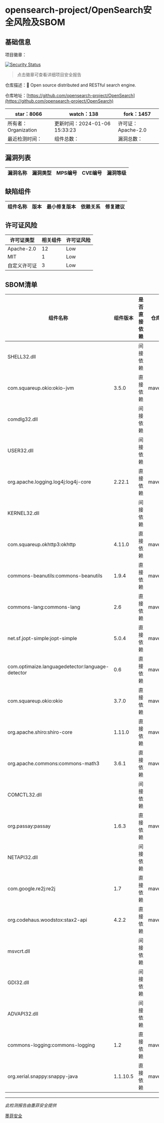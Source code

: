# opensearch-project/OpenSearch安全风险及SBOM

## 基础信息

项目徽章：

[![Security Status](https://www.murphysec.com/platform3/v31/badge/1743696168705138688.svg)](https://www.murphysec.com/console/report/1694410234801250304/1743696168705138688)

> 点击徽章可查看详细项目安全报告

仓库描述：🔎 Open source distributed and RESTful search engine.

仓库地址：[https://github.com/opensearch-project/OpenSearch](https://github.com/opensearch-project/OpenSearch)

| star：8066 | watch：138 | fork：1457 |
| ----------- | -------------- | ------------ |
| 所有者：Organization | 更新时间：2024-01-06 15:33:23 | 许可证：Apache-2.0 |
| 最近检测时间： | 组件总数： | 漏洞总数： |




## 漏洞列表

| 漏洞名称 | 漏洞类型 | MPS编号 | CVE编号 | 漏洞等级 |
| ------- | ------ | ------- | ------ | ----- |





## 缺陷组件

| 组件名称 | 版本 | 最小修复版本 | 依赖关系 | 修复建议 |
| -------- | ---- | ------------ | -------- | -------- |





## 许可证风险

| 许可证类型 | 相关组件 | 许可证风险 |
| ---------- | -------- | ---------- |
|Apache-2.0|12|Low|
|MIT|1|Low|
|自定义许可证|3|Low|




## SBOM清单

| 组件名称 | 组件版本 | 是否直接依赖 | 仓库 |
| -------- | -------- | ------------ | ---- |
|SHELL32.dll||间接依赖||
|com.squareup.okio:okio-jvm|3.5.0|直接依赖|maven|
|comdlg32.dll||间接依赖||
|USER32.dll||间接依赖||
|org.apache.logging.log4j:log4j-core|2.22.1|直接依赖|maven|
|KERNEL32.dll||间接依赖||
|com.squareup.okhttp3:okhttp|4.11.0|直接依赖|maven|
|commons-beanutils:commons-beanutils|1.9.4|直接依赖|maven|
|commons-lang:commons-lang|2.6|直接依赖|maven|
|net.sf.jopt-simple:jopt-simple|5.0.4|直接依赖|maven|
|com.optimaize.languagedetector:language-detector|0.6|直接依赖|maven|
|com.squareup.okio:okio|3.7.0|直接依赖|maven|
|org.apache.shiro:shiro-core|1.11.0|直接依赖|maven|
|org.apache.commons:commons-math3|3.6.1|直接依赖|maven|
|COMCTL32.dll||间接依赖||
|org.passay:passay|1.6.3|直接依赖|maven|
|NETAPI32.dll||间接依赖||
|com.google.re2j:re2j|1.7|直接依赖|maven|
|org.codehaus.woodstox:stax2-api|4.2.2|直接依赖|maven|
|msvcrt.dll||间接依赖||
|GDI32.dll||间接依赖||
|ADVAPI32.dll||间接依赖||
|commons-logging:commons-logging|1.2|直接依赖|maven|
|org.xerial.snappy:snappy-java|1.1.10.5|直接依赖|maven|


------

*此检测报告由墨菲安全提供*

[墨菲安全](www.murphysec.com)